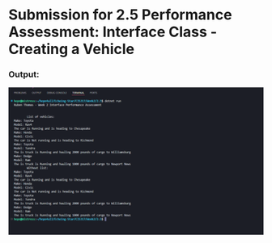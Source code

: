 <h1>Submission for 2.5 Performance Assessment: Interface Class - Creating a Vehicle</h1>

<h3>Output:</h3>
<img src="./Output/1.png">